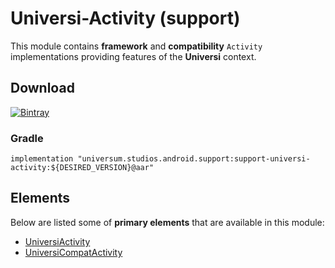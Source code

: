Universi-Activity (support)
===============

This module contains **framework** and **compatibility** `Activity` implementations providing features
of the **Universi** context.

## Download ##
[![Bintray](https://api.bintray.com/packages/universum-studios/android/universum.studios.android.support%3Asupport-universi/images/download.svg)](https://bintray.com/universum-studios/android/universum.studios.android.support%3Asupport-universi/_latestVersion)

### Gradle ###

    implementation "universum.studios.android.support:support-universi-activity:${DESIRED_VERSION}@aar"

## Elements ##

Below are listed some of **primary elements** that are available in this module:

- [UniversiActivity](https://github.com/universum-studios/android_universi/blob/support-master/library-activity/src/main/java/universum/studios/android/support/universi/UniversiActivity.java)
- [UniversiCompatActivity](https://github.com/universum-studios/android_universi/blob/support-master/library-activity/src/main/java/universum/studios/android/support/universi/UniversiCompatActivity.java)
